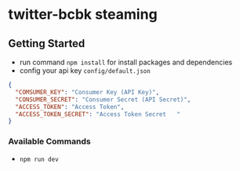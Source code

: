 # twitter-bcbk steaming

## Getting Started
- run command `npm install` for install packages and dependencies
- config your api key `config/default.json`

```json
{
  "COMSUMER_KEY": "Consumer Key (API Key)",
  "CONSUMER_SECRET": "Consumer Secret (API Secret)",
  "ACCESS_TOKEN": "Access Token",
  "ACCESS_TOKEN_SECRET": "Access Token Secret	"
}
```

### Available Commands
- `npm run dev`
